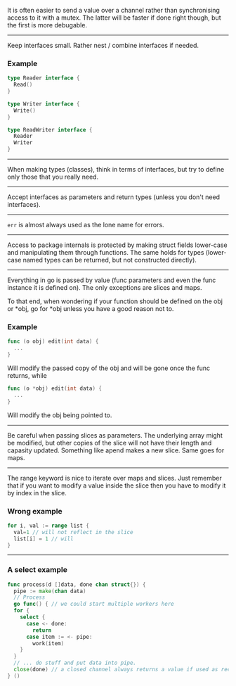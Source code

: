 It is often easier to send a value over a channel rather than
synchronising access to it with a mutex. The latter will be faster if
done right though, but the first is more debugable.

---
Keep interfaces small. Rather nest / combine interfaces if needed.

### Example
```go
type Reader interface {
  Read()
}

type Writer interface {
  Write()
}

type ReadWriter interface {
  Reader
  Writer
}
```

---

When making types (classes), think in terms of interfaces, but try to
define only those that you really need.

---

Accept interfaces as parameters and return types (unless you don't
need interfaces).

---

`err` is almost always used as the lone name for errors.

---

Access to package internals is protected by making struct fields
lower-case and manipulating them through functions. The same holds for
types (lower-case named types can be returned, but not constructed
directly).

---

Everything in go is passed by value (func parameters and even the func
instance it is defined on). The only exceptions are slices and maps.

To that end, when wondering if your function should be defined on the
obj or *obj, go for *obj unless you have a good reason not to.

### Example
```go
func (o obj) edit(int data) {
  ...
}
```
Will modify the passed copy of the obj and will be gone once the func
returns, while
```go
func (o *obj) edit(int data) {
  ...
}
```
Will modify the obj being pointed to.

---

Be careful when passing slices as parameters. The underlying array
might be modified, but other copies of the slice will not have their
length and capasity updated. Something like apend makes a new slice.
Same goes for maps.

---

The range keyword is nice to iterate over maps and slices. Just
remember that if you want to modify a value inside the slice then you
have to modify it by index in the slice.

### Wrong example
```go
for i, val := range list {
  val=1 // will not reflect in the slice
  list[i] = 1 // will
}
```

---

### A select example
```go
func process(d []data, done chan struct{}) {
  pipe := make(chan data)
  // Process
  go func() { // we could start multiple workers here
  for {
    select {
      case <- done:
        return
      case item := <- pipe:
        work(item)
    }
  }
  // ... do stuff and put data into pipe.
  close(done) // a closed channel always returns a value if used as receiver
} ()
```


